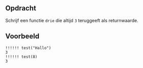## Opdracht
Schrijf een functie `drie` die altijd `3` teruggeeft als returnwaarde.

## Voorbeeld

```console?lang=python&prompt=!!!!!!
!!!!!! test("Hallo")
3
!!!!!! test(8)
3
```
